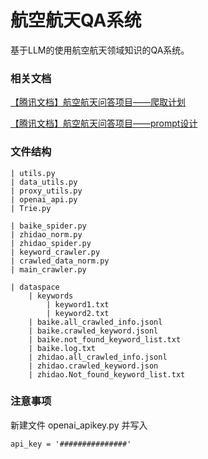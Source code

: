 # 航空航天QA系统

基于LLM的使用航空航天领域知识的QA系统。

### 相关文档

[【腾讯文档】航空航天问答项目——爬取计划](https://docs.qq.com/doc/DT3VubFhDenl5cVJj)

[【腾讯文档】航空航天问答项目——prompt设计](https://docs.qq.com/doc/DT2F0aXpyVkdaWUVI)

### 文件结构

```
| utils.py
| data_utils.py
| proxy_utils.py
| openai_api.py
| Trie.py

| baike_spider.py
| zhidao_norm.py
| zhidao_spider.py
| keyword_crawler.py
| crawled_data_norm.py
| main_crawler.py

| dataspace
	| keywords
		| keyword1.txt
		| keyword2.txt
	| baike.all_crawled_info.jsonl
	| baike.crawled_keyword.jsonl
	| baike.not_found_keyword_list.txt
	| baike.log.txt
	| zhidao.all_crawled_info.jsonl
	| zhidao.crawled_keyword.json
	| zhidao.Not_found_keyword_list.txt
```

### 注意事项

新建文件 openai_apikey.py 并写入

```
api_key = '###############'
```
